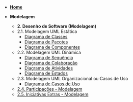 <!-- docs/_sidebar.md -->

- [**Home**](README.md)

- **Modelagem**
  -  **2. Desenho de Software (Modelagem)**
    - 2.1. Modelagem UML Estática
      - [Diagrama de Classes](Modelagem/2.1.1.DiagramaDeClasses.md)
      - [Diagrama de Pacotes](Modelagem/2.1.2.DiagramaDePacotes.md)
      - [Diagrama de Componentes](Modelagem/2.1.3.DiagramaDeComponentes.md)
    - 2.2. Modelagem UML Dinâmica
      - [Diagrama de Sequência](Modelagem/2.2.1.DiagramaDeSequencia.md)
      - [Diagrama de Colaboração](Modelagem/2.2.2.DiagramaDeColaboracao.md)
      - [Diagrama de Atividades](Modelagem/2.2.3.DiagramaDeAtividades.md)
      - [Diagrama de Estados](Modelagem/2.2.4.DiagramaDeEstados.md)
    - 2.3. Modelagem UML Organizacional ou Casos de Uso
      - [Diagrama de Casos de Uso](Modelagem/2.3.1.DiagramaDeCasosDeUso.md)
    - [2.4. Participações - Modelagem](Modelagem/2.4.ParticipacoesModelagem.md)
    - [2.5. Iniciativas Extras - Modelagem](Modelagem/2.5.IniciativasExtras.md)
